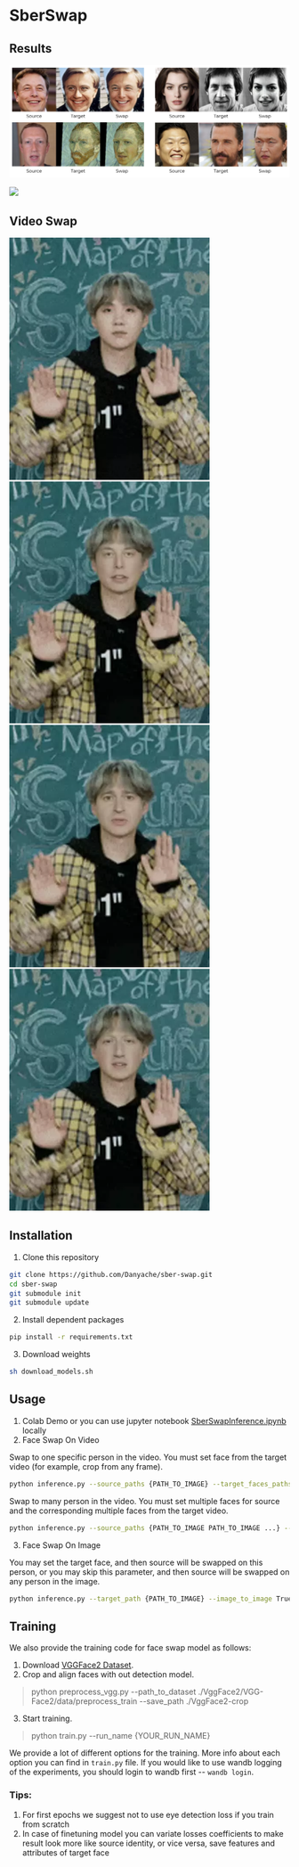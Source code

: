 # SberSwap

## Results 
![](/examples/images/example1.png)

![](/examples/images/example2.png)

## Video Swap
<div>
<img src="/examples/videos/orig.webp" width="360"/>
<img src="/examples/videos/elon.webp" width="360"/>
<img src="/examples/videos/khabenskii.webp" width="360"/>
<img src="/examples/videos/mark.webp" width="360"/>
<div/>

## Installation
  
1. Clone this repository
  ```bash
  git clone https://github.com/Danyache/sber-swap.git
  cd sber-swap
  git submodule init
  git submodule update
  ```
2. Install dependent packages
  ```bash
  pip install -r requirements.txt
  ```
3. Download weights
  ```bash
  sh download_models.sh
  ```
## Usage
  1. Colab Demo or you can use jupyter notebook [SberSwapInference.ipynb](SberSwapInference.ipynb) locally
  2. Face Swap On Video
  
  Swap to one specific person in the video. You must set face from the target video (for example, crop from any frame).
  ```bash
  python inference.py --source_paths {PATH_TO_IMAGE} --target_faces_paths {PATH_TO_IMAGE} --target_video {PATH_TO_VIDEO}
  ```
  Swap to many person in the video. You must set multiple faces for source and the corresponding multiple faces from the target video.
  ```bash
  python inference.py --source_paths {PATH_TO_IMAGE PATH_TO_IMAGE ...} --target_faces_paths {PATH_TO_IMAGE PATH_TO_IMAGE ...} --target_video {PATH_TO_VIDEO}
  ```
  3. Face Swap On Image
  
  You may set the target face, and then source will be swapped on this person, or you may skip this parameter, and then source will be swapped on any person in the image.
  ```bash
  python inference.py --target_path {PATH_TO_IMAGE} --image_to_image True
  ```
  
## Training
  
We also provide the training code for face swap model as follows:
  1. Download [VGGFace2 Dataset](https://www.robots.ox.ac.uk/~vgg/data/vgg_face/).
  2. Crop and align faces with out detection model.
  > python preprocess_vgg.py --path_to_dataset ./VggFace2/VGG-Face2/data/preprocess_train --save_path ./VggFace2-crop
  3. Start training. 
  > python train.py --run_name {YOUR_RUN_NAME}

We provide a lot of different options for the training. More info about each option you can find in `train.py` file. If you would like to use wandb logging of the experiments, you should login to wandb first -- `wandb login`.
  
### Tips:
  1. For first epochs we suggest not to use eye detection loss if you train from scratch
  2. In case of finetuning model you can variate losses coefficients to make result look more like source identity, or vice versa, save features and attributes of target face
  
